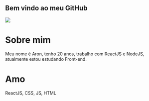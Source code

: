 ## Bem vindo ao meu GitHub

<img src="https://tenor.com/view/anime-love-heart-snap-gif-10805514">

# Sobre mim
 Meu nome é Aron, tenho 20 anos, trabalho com ReactJS e NodeJS, atualmente estou estudando Front-end.

# Amo

ReactJS, CSS, JS, HTML
